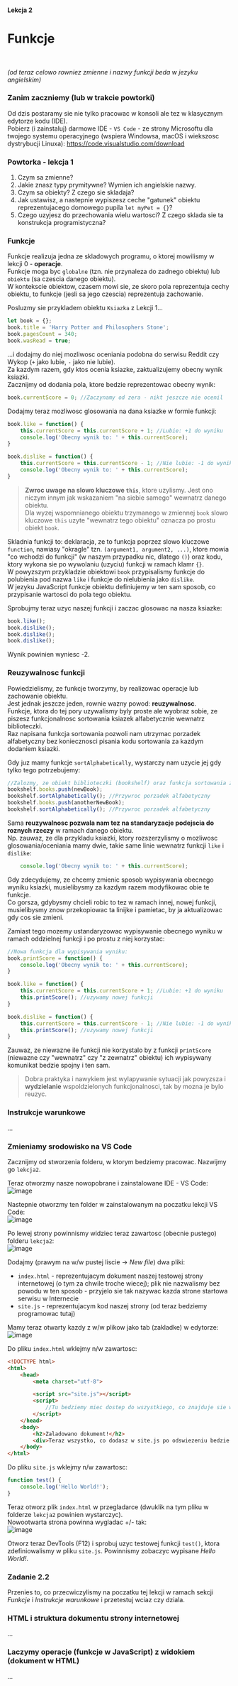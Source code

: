 #### Lekcja 2
# Funkcje

</br>

*(od teraz celowo rowniez zmienne i nazwy funkcji beda w jezyku angielskim)*

### Zanim zaczniemy (lub w trakcie powtorki)
Od dzis postaramy sie nie tylko pracowac w konsoli ale tez w klasycznym edytorze kodu (IDE).<br>
Pobierz (i zainstaluj) darmowe IDE - `VS Code` - ze strony Microsoftu dla twojego systemu operacyjnego (wspiera Windowsa, macOS i wiekszosc dystrybucji Linuxa):
https://code.visualstudio.com/download

### Powtorka - lekcja 1

1. Czym sa zmienne?
2. Jakie znasz typy prymitywne? Wymien ich angielskie nazwy.
3. Czym sa obiekty? Z czego sie skladaja?
4. Jak ustawisz, a nastepnie wypiszesz ceche "gatunek" obiektu reprezentujacego domowego pupila `let myPet = {}`? 
5. Czego uzyjesz do przechowania wielu wartosci? Z czego sklada sie ta konstrukcja programistyczna?


### Funkcje

Funkcje realizuja jedna ze skladowych programu, o ktorej mowilismy w lekcji 0 - **operacje**.<br>
Funkcje moga byc `globalne` (tzn. nie przynaleza do zadnego obiektu) lub `obiektu` (sa czescia danego obiektu).<br>
W kontekscie obiektow, czasem mowi sie, ze skoro pola reprezentuja cechy obiektu, to funkcje (jesli sa jego czescia) reprezentuja zachowanie.

Posluzmy sie przykladem obiektu `Ksiazka` z Lekcji 1...
```javascript
let book = {};
book.title = 'Harry Potter and Philosophers Stone';
book.pagesCount = 340;
book.wasRead = true;
```
...i dodajmy do niej mozliwosc oceniania podobna do serwisu Reddit czy Wykop (`+` jako lubie, `-` jako nie lubie).<br>
Za kazdym razem, gdy ktos ocenia ksiazke, zaktualizujemy obecny wynik ksiazki.<br>
Zacznijmy od dodania pola, ktore bedzie reprezentowac obecny wynik:
```javascript
book.currentScore = 0; //Zaczynamy od zera - nikt jeszcze nie ocenil
```

Dodajmy teraz mozliwosc glosowania na dana ksiazke w formie funkcji:
```javascript
book.like = function() {
    this.currentScore = this.currentScore + 1; //Lubie: +1 do wyniku
    console.log('Obecny wynik to: ' + this.currentScore);
}

book.dislike = function() {
    this.currentScore = this.currentScore - 1; //Nie lubie: -1 do wyniku
    console.log('Obecny wynik to: ' + this.currentScore);
}
```

> **Zwroc uwage na slowo kluczowe `this`**, ktore uzylismy. Jest ono niczym innym jak wskazaniem "na siebie samego" wewnatrz danego obiektu.<br>
> Dla wyzej wspomnianego obiektu trzymanego w zmiennej `book` slowo kluczowe `this` uzyte "wewnatrz tego obiektu" oznacza po prostu obiekt `book`.

Skladnia funkcji to: deklaracja, ze to funkcja poprzez slowo kluczowe `function`, nawiasy "okragle" tzn. `(argument1, argument2, ...)`, ktore mowia "co wchodzi do funkcji" (w naszym przypadku nic, dlatego `()`) oraz kodu, ktory wykona sie po wywolaniu (uzyciu) funkcji w ramach klamr `{}`.<br>
W powyzszym przykladzie obiektowi `book` przypisalismy funkcje do polubienia pod nazwa `like` i funkcje do nielubienia jako `dislike`.<br>
W jezyku JavaScript funkcje obiektu definiujemy w ten sam sposob, co przypisanie wartosci do pola tego obiektu.

Sprobujmy teraz uzyc naszej funkcji i zaczac glosowac na nasza ksiazke:
```javascript
book.like();
book.dislike();
book.dislike();
book.dislike();
```

Wynik powinien wyniesc -2.

### Reuzywalnosc funkcji

Powiedzielismy, ze funkcje tworzymy, by realizowac operacje lub zachowanie obiektu.<br>
Jest jednak jeszcze jeden, rownie wazny powod: **reuzywalnosc**.<br>
Funkcje, ktora do tej pory uzywalismy byly proste ale wyobraz sobie, ze piszesz funkcjonalnosc sortowania ksiazek alfabetycznie wewnatrz biblioteczki.<br>
Raz napisana funkcja sortowania pozwoli nam utrzymac porzadek alfabetyczny bez koniecznosci pisania kodu sortowania za kazdym dodaniem ksiazki.

Gdy juz mamy funkcje `sortAlphabetically`, wystarczy nam uzycie jej gdy tylko tego potrzebujemy:
```javascript
//Zalozmy, ze obiekt biblioteczki (bookshelf) oraz funkcja sortowania zostaly juz wczesniej zadeklarowane
bookshelf.books.push(newBook);
bookshelf.sortAlphabetically(); //Przywroc porzadek alfabetyczny
bookshelf.books.push(anotherNewBook);
bookshelf.sortAlphabetically(); //Przywroc porzadek alfabetyczny
```

Sama **reuzywalnosc pozwala nam tez na standaryzacje podejscia do roznych rzeczy** w ramach danego obiektu.<br>
Np. zauwaz, ze dla przykladu ksiazki, ktory rozszerzylismy o mozliwosc glosowania/oceniania mamy dwie, takie same linie wewnatrz funkcji `like` i `dislike`:
```javascript
    console.log('Obecny wynik to: ' + this.currentScore);
```
Gdy zdecydujemy, ze chcemy zmienic sposob wypisywania obecnego wyniku ksiazki, musielibysmy za kazdym razem modyfikowac obie te funkcje. <br>
Co gorsza, gdybysmy chcieli robic to tez w ramach innej, nowej funkcji, musielibysmy znow przekopiowac ta linijke i pamietac, by ja aktualizowac gdy cos sie zmieni.

Zamiast tego mozemy ustandaryzowac wypisywanie obecnego wyniku w ramach oddzielnej funkcji i po prostu z niej korzystac:
```javascript
//Nowa funkcja dla wypisywania wyniku:
book.printScore = function() {
    console.log('Obecny wynik to: ' + this.currentScore);
}

book.like = function() {
    this.currentScore = this.currentScore + 1; //Lubie: +1 do wyniku
    this.printScore(); //uzywamy nowej funkcji
}

book.dislike = function() {
    this.currentScore = this.currentScore - 1; //Nie lubie: -1 do wyniku
    this.printScore(); //uzywamy nowej funkcji
}
```
Zauwaz, ze niewazne ile funkcji nie korzystalo by z funkcji `printScore` (niewazne czy "wewnatrz" czy "z zewnatrz" obiektu) ich wypisywany komunikat bedzie spojny i ten sam.

> Dobra praktyka i nawykiem jest wylapywanie sytuacji jak powyzsza i **wydzielanie** wspoldzielonych funkcjonalnosci, tak by mozna je bylo reuzyc.

### Instrukcje warunkowe

...

### Zmieniamy srodowisko na VS Code

Zacznijmy od stworzenia folderu, w ktorym bedziemy pracowac. Nazwijmy go `lekcja2`.

Teraz otworzmy nasze nowopobrane i zainstalowane IDE - VS Code:<br>
![image](https://user-images.githubusercontent.com/6330789/138522920-ec1918be-ce85-460e-85cf-d4688f72d4d7.png)


Nastepnie otworzmy ten folder w zainstalowanym na poczatku lekcji VS Code:<br>
![image](https://user-images.githubusercontent.com/6330789/138522010-35766b10-392b-4422-9e67-a4c2a0699809.png)

Po lewej strony powinnismy widziec teraz zawartosc (obecnie pustego) folderu `lekcja2`:<br>
![image](https://user-images.githubusercontent.com/6330789/138523180-8be95f77-5265-40ed-bb0e-d196b607010f.png)


Dodajmy (prawym na w/w pustej liscie -> *New file*) dwa pliki:
- `index.html` - reprezentujacym dokument naszej testowej strony internetowej (o tym za chwile troche wiecej); plik nie nazwalismy bez powodu w ten sposob - przyjelo sie tak nazywac kazda strone startowa serwisu w Internecie  
- `site.js` - reprezentujacym kod naszej strony (od teraz bedziemy programowac tutaj)

Mamy teraz otwarty kazdy z w/w plikow jako tab (zakladke) w edytorze:<br>
![image](https://user-images.githubusercontent.com/6330789/138523529-9e83dd54-07c0-40bf-bf59-38268c541a5c.png)

Do pliku `index.html` wklejmy n/w zawartosc:
```html
<!DOCTYPE html>
<html>
    <head>
        <meta charset="utf-8">

        <script src="site.js"></script>
        <script>
            //Tu bedziemy miec dostep do wszystkiego, co znajduje sie w w/w site.js
        </script>
    </head>
    <body>
        <h2>Zaladowano dokument!</h2>
        <div>Teraz wszystko, co dodasz w site.js po odswiezeniu bedzie widoczne w konsoli DevTools.</div>
    </body>
</html>
```

Do pliku `site.js` wklejmy n/w zawartosc:
```javascript
function test() {
    console.log('Hello World!');
}
```

Teraz otworz plik `index.html` w przegladarce (dwuklik na tym pliku w folderze `lekcja2` powinien wystarczyc).<br>
Nowootwarta strona powinna wygladac +/- tak:<br>
![image](https://user-images.githubusercontent.com/6330789/138524140-edd7f9a5-67d5-46e1-863e-04deb937f0e3.png)

Otworz teraz DevTools (F12) i sprobuj uzyc testowej funkcji `test()`, ktora zdefiniowalismy w pliku `site.js`. Powinnismy zobaczyc wypisane *Hello World!*.

### Zadanie 2.2

Przenies to, co przecwiczylismy na poczatku tej lekcji w ramach sekcji *Funkcje* i *Instrukcje warunkowe* i przetestuj wciaz czy dziala.

### HTML i struktura dokumentu strony internetowej

...

### Laczymy operacje (funkcje w JavaScript) z widokiem (dokument w HTML)

...
